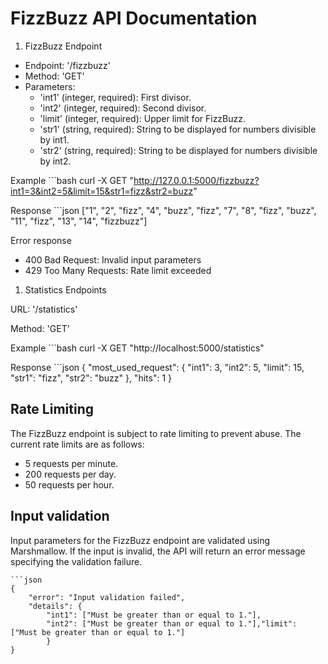 # FizzBuzz API Documentation

1. FizzBuzz Endpoint

* Endpoint: '/fizzbuzz'
* Method: 'GET'
* Parameters:
    * 'int1' (integer, required): First divisor.
    * 'int2' (integer, required): Second divisor.
    * 'limit' (integer, required): Upper limit for FizzBuzz.
    * 'str1' (string, required): String to be displayed for numbers divisible by int1.
    * 'str2' (string, required): String to be displayed for numbers divisible by int2.

Example
    ```bash
    curl -X GET "http://127.0.0.1:5000/fizzbuzz?int1=3&int2=5&limit=15&str1=fizz&str2=buzz"

Response
    ```json
    ["1", "2", "fizz", "4", "buzz", "fizz", "7", "8", "fizz", "buzz", "11", "fizz", "13", "14", "fizzbuzz"]

Error response
* 400 Bad Request: Invalid input parameters
* 429 Too Many Requests: Rate limit exceeded


1. Statistics Endpoints

URL: '/statistics'

Method: 'GET'

Example
    ```bash
    curl -X GET "http://localhost:5000/statistics"

Response
    ```json
    {
    "most_used_request": {
        "int1": 3,
        "int2": 5,
        "limit": 15,
        "str1": "fizz",
        "str2": "buzz"
    },
    "hits": 1
    }

## Rate Limiting
The FizzBuzz endpoint is subject to rate limiting to prevent abuse. The current rate limits are as follows:

* 5 requests per minute.
* 200 requests per day.
* 50 requests per hour.

## Input validation
Input parameters for the FizzBuzz endpoint are validated using Marshmallow. If the input is invalid, the API will return an error message specifying the validation failure.

    ```json
    {
        "error": "Input validation failed",
        "details": {
            "int1": ["Must be greater than or equal to 1."],
            "int2": ["Must be greater than or equal to 1."],"limit": ["Must be greater than or equal to 1."]
            }
    }
